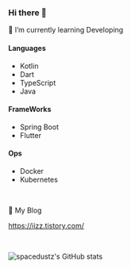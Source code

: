 ### Hi there 👋

🌱 I’m currently learning Developing

#### Languages
- Kotlin 
- Dart
- TypeScript
- Java

#### FrameWorks
- Spring Boot
- Flutter

#### Ops
- Docker
- Kubernetes

<br>

🌱 My Blog

https://iizz.tistory.com/

<br>

<!--
**spacedustz/spacedustz** is a ✨ _special_ ✨ repository because its `README.md` (this file) appears on your GitHub profile.

Here are some ideas to get you started:

- 🔭 I’m currently working on ...
- 🌱 I’m currently learning ...
- 👯 I’m looking to collaborate on ...
- 🤔 I’m looking for help with ...
- 💬 Ask me about ...
- 📫 How to reach me: ...
- 😄 Pronouns: ...
- ⚡ Fun fact: ...
-->

![spacedustz's GitHub stats](https://github-readme-stats.vercel.app/api?username=spacedustz&show_icons=true&theme=merko)
